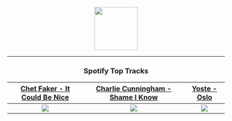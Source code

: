 <p align="center">
  <a href="https://www.tobiasmichael.de">
    <img src="https://tobiasmichael.de/assets/logo.gif" width="100" height="100"/>
  </a>
</p>

---

<h3 align="center">Spotify Top Tracks</h3>

[Chet Faker - It Could Be Nice](https://open.spotify.com/track/5lGoX0XHR2ystyz0OF3Kv5)|[Charlie Cunningham - Shame I Know](https://open.spotify.com/track/6ywjwTmR20q5pm7G7g173b)|[Yoste - Oslo](https://open.spotify.com/track/7rtznArwf8NwZ70DtQuDyr)
:---:|:----:|:----:
<img src="https://i.scdn.co/image/ab67616d00001e028c35515f4890f09341fd281b"/>|<img src="https://i.scdn.co/image/ab67616d00001e0241b492fb3de74a1d2450fed1"/>|<img src="https://i.scdn.co/image/ab67616d00001e0214b037c4b98c00ffbbaf369b"/>